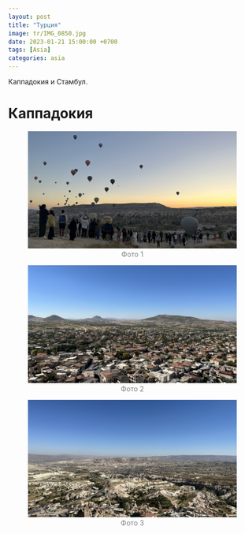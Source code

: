 ```yaml
---
layout: post
title: "Турция"
image: tr/IMG_0850.jpg
date: 2023-01-21 15:00:00 +0700
tags: [Asia]
categories: asia
---
```


<style>
  .img-caption {
     text-align: center;
     color: gray;
  }
  
  .row {
    display: flex;
    padding-bottom: 1.6%;
  }

  .column1 {
    flex: 50.0%;
    padding-right: 0.8%;
  }
  
  .column2 {
    flex: 50.0%;
    padding-left: 0.8%;
  }
  
</style>

Каппадокия и Стамбул. 

# Каппадокия

<figure>
    <img class="fullscreen" src="https://raw.githubusercontent.com/custom780/custom780.github.io/master/images/tr/IMG_0558.jpg" onClick="makeFullScreen(event)"> 
    <figcaption class='img-caption'>Фото 1</figcaption>
</figure>


<figure>
    <img class="fullscreen" src="https://raw.githubusercontent.com/custom780/custom780.github.io/master/images/tr/IMG_0814.jpg" onClick="makeFullScreen(event)"> 
    <figcaption class='img-caption'>Фото 2</figcaption>
</figure>


<figure>
    <img class="fullscreen" src="https://raw.githubusercontent.com/custom780/custom780.github.io/master/images/tr/IMG_0825.jpg" onClick="makeFullScreen(event)"> 
    <figcaption class='img-caption'>Фото 3</figcaption>
</figure>
